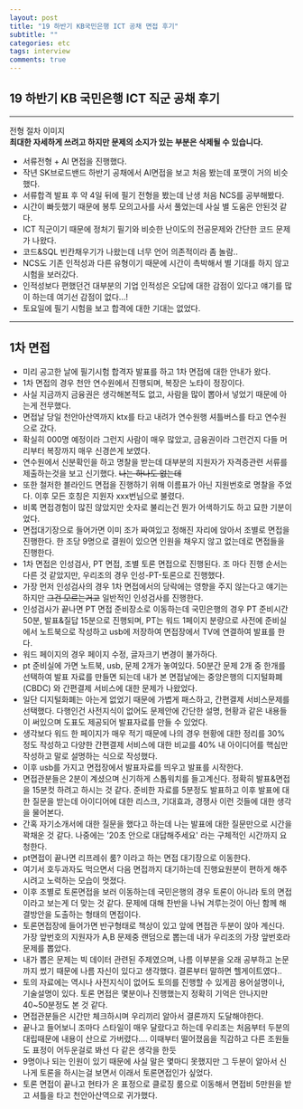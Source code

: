```yaml
---
layout: post
title: "19 하반기 KB국민은행 ICT 공채 면접 후기"
subtitle: ""
categories: etc
tags: interview
comments: true
---
```


## 19 하반기 KB 국민은행 ICT 직군 공채 후기 

--- 
전형 절차 이미지  
**최대한 자세하게 쓰려고 하지만 문제의 소지가 있는 부분은 삭제될 수 있습니다.**

- 서류전형 + AI 면접을 진행했다.
- 작년 SK브로드밴드 하반기 공채에서 AI면접을 보고 처음 봤는데 포맷이 거의 비슷했다.
- 서류합격 발표 후 약 4일 뒤에 필기 전형을 봤는데 난생 처음 NCS를 공부해봤다.
- 시간이 빠듯했기 때문에 봉투 모의고사를 사서 풀었는데 사실 별 도움은 안된것 같다.
- ICT 직군이기 때문에 정처기 필기와 비슷한 난이도의 전공문제와 간단한 코드 문제가 나왔다.
- 코드&SQL 빈칸채우기가 나왔는데 너무 언어 의존적이라 좀 놀람..
- NCS도 기존 인적성과 다른 유형이기 때문에 시간이 촉박해서 별 기대를 하지 않고 시험을 보러갔다.
- 인적성보다 편했던건 대부분의 기업 인적성은 오답에 대한 감점이 있다고 얘기를 많이 하는데 여기선 감점이 없다...!
- 토요일에 필기 시험을 보고 합격에 대한 기대는 없었다.

---
## 1차 면접

- 미리 공고한 날에 필기시험 합격자 발표를 하고 1차 면접에 대한 안내가 왔다.
- 1차 면접의 경우 천안 연수원에서 진행되며, 복장은 노타이 정장이다.
- 사실 지금까지 금융권은 생각해본적도 없고, 사람을 많이 뽑아서 넣었기 때문에 아는게 전무했다.
- 면접날 당일 천안아산역까지 ktx를 타고 내려가 연수원행 셔틀버스를 타고 연수원으로 갔다.
- 확실히 000명 예정이라 그런지 사람이 매우 많았고, 금융권이라 그런건지 다들 머리부터 복장까지 매우 신경쓴게 보였다.
- 연수원에서 신분확인을 하고 명찰을 받는데 대부분의 지원자가 자격증관련 서류를 제출하는것을 보고 신기했다. ~~나는 하나도 없는데~~
- 또한 철저한 블라인드 면접을 진행하기 위해 이름표가 아닌 지원번호로 명찰을 주었다. 이후 모든 호칭은 지원자 xxx번님으로 불렸다.
- 비록 면접경험이 많진 않았지만 숫자로 불리는건 뭔가 어색하기도 하고 묘한 기분이었다.
- 면접대기장으로 들어가면 이미 조가 짜여있고 정해진 자리에 앉아서 조별로 면접을 진행한다. 한 조당 9명으로 결원이 있으면 인원을 채우지 않고 없는데로 면접들을 진행한다.
- 1차 면접은 인성검사, PT 면접, 조별 토론 면접으로 진행된다. 조 마다 진행 순서는 다른 것 같았지만, 우리조의 경우 인성-PT-토론으로 진행했다.
- 가장 먼저 인성검사의 경우 1차 면접에서의 당락에는 영향을 주지 않는다고 얘기는 하지만 ~~그건 모르는거고~~ 일반적인 인성검사를 진행한다.
- 인성검사가 끝나면 PT 면접 준비장소로 이동하는데 국민은행의 경우 PT 준비시간 50분, 발표&질답 15분으로 진행되며, PT는 워드 1페이지 분량으로 사전에 준비실에서 노트북으로 작성하고 usb에 저장하여 면접장에서 TV에 연결하여 발표를 한다.
- 워드 페이지의 경우 페이지 수정, 글자크기 변경이 불가하다.
- pt 준비실에 가면 노트북, usb, 문제 2개가 놓여있다. 50분간 문제 2개 중 한개를 선택하여 발표 자료를 만들면 되는데 내가 본 면접날에는 중앙은행의 디지털화폐(CBDC) 와 간편결제 서비스에 대한 문제가 나왔었다.
- 일단 디지털화폐는 아는게 없었기 때문에 가볍게 패스하고, 간편결제 서비스문제를 선택했다. 다행인건 사전지식이 없어도 문제안에 간단한 설명, 현황과 같은 내용들이 써있으며 도표도 제공되어 발표자료를 만들 수 있었다. 
- 생각보다 워드 한 페이지가 매우 적기 때문에 나의 경우 현황에 대한 정리를 30% 정도 작성하고 다양한 간편결제 서비스에 대한 비교를 40% 내 아이디어를 핵심만 작성하고 말로 설명하는 식으로 작성했다.
- 이후 usb를 가지고 면접장에서 발표자료를 띄우고 발표를 시작한다.
- 면접관분들은 2분이 계셨으며 신기하게 스톱워치를 들고계신다. 정확히 발표&면접을 15분컷 하려고 하시는 것 같다. 준비한 자료를 5분정도 발표하고 이후 발표에 대한 질문을 받는데 아이디어에 대한 리스크, 기대효과, 경쟁사 이런 것들에 대한 생각을 물어본다. 
- 간혹 자기소개서에 대한 질문을 했다고 하는데 나는 발표에 대한 질문만으로 시간을 꽉채운 것 같다. 나중에는 '20초 안으로 대답해주세요' 라는 구체적인 시간까지 요청한다.
- pt면접이 끝나면 리프레쉬 룸? 이라고 하는 면접 대기장으로 이동한다.
- 여기서 호두과자도 먹으면서 다음 면접까지 대기하는데 진행요원분이 편하게 해주시려고 노력하는 모습이 멋졌다.
- 이후 조별로 토론면접을 보러 이동하는데 국민은행의 경우 토론이 아니라 토의 면접이라고 보는게 더 맞는 것 같다. 문제에 대해 찬반을 나눠 겨루는것이 아닌 함께 해결방안을 도출하는 형태의 면접이다.
- 토론면접장에 들어가면 반구형태로 책상이 있고 앞에 면접관 두분이 앉아 계신다. 가장 앞번호의 지원자가 A,B 문제중 랜덤으로 뽑는데 내가 우리조의 가장 앞번호라 문제를 뽑았다.
- 내가 뽑은 문제는 빅 데이터 관련된 주제였으며, 나름 이부분을 오래 공부하고 논문까지 썼기 때문에 나름 자신이 있다고 생각했다. 결론부터 말하면 헬게이트였다..
- 토의 자료에는 역시나 사전지식이 없어도 토의를 진행할 수 있게끔 용어설명이나, 기술설명이 있다. 토론 면접은 몇분이나 진행했는지 정확히 기억은 안나지만 40~50분정도 본 것 같다.
- 면접관분들은 시간만 체크하시며 우리끼리 알아서 결론까지 도달해야한다.
- 끝나고 들어보니 조마다 스타일이 매우 달랐다고 하는데 우리조는 처음부터 두분의 대립때문에 내용이 산으로 가버렸다.... 이때부터 떨어졌음을 직감하고 다른 조원들도 표정이 어두운걸로 봐선 다 같은 생각을 한듯
- 9명이나 되는 인원이 있기 때문에 사실 말은 몇마디 못했지만 그 두분이 알아서 신나게 토론을 하시는걸 보면서 이래서 토론면접인가 싶었다. 
- 토론 면접이 끝나고 현타가 온 표정으로 클로징 룸으로 이동해서 면접비 5만원을 받고 셔틀을 타고 천안아산역으로 귀가했다.


